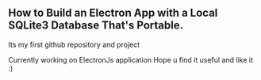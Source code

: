 

How to Build an Electron App with a Local SQLite3 Database That's Portable.
------------------------------------------------------------------------


Its my first github repository and project

Currently working on ElectronJs application
Hope u find it useful and like it :)
